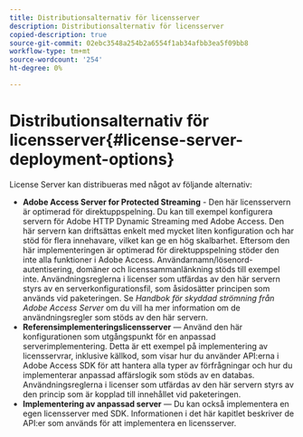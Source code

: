 ```yaml
---
title: Distributionsalternativ för licensserver
description: Distributionsalternativ för licensserver
copied-description: true
source-git-commit: 02ebc3548a254b2a6554f1ab34afbb3ea5f09bb8
workflow-type: tm+mt
source-wordcount: '254'
ht-degree: 0%

---
```


# Distributionsalternativ för licensserver{#license-server-deployment-options}

License Server kan distribueras med något av följande alternativ:

* **Adobe Access Server for Protected Streaming** - Den här licensservern är optimerad för direktuppspelning. Du kan till exempel konfigurera servern för Adobe HTTP Dynamic Streaming med Adobe Access. Den här servern kan driftsättas enkelt med mycket liten konfiguration och har stöd för flera innehavare, vilket kan ge en hög skalbarhet. Eftersom den här implementeringen är optimerad för direktuppspelning stöder den inte alla funktioner i Adobe Access. Användarnamn/lösenord-autentisering, domäner och licenssammanlänkning stöds till exempel inte. Användningsreglerna i licenser som utfärdas av den här servern styrs av en serverkonfigurationsfil, som åsidosätter principen som används vid paketeringen. Se *Handbok för skyddad strömning från Adobe Access Server* om du vill ha mer information om de användningsregler som stöds av den här servern.
* **Referensimplementeringslicensserver** — Använd den här konfigurationen som utgångspunkt för en anpassad serverimplementering. Detta är ett exempel på implementering av licensservrar, inklusive källkod, som visar hur du använder API:erna i Adobe Access SDK för att hantera alla typer av förfrågningar och hur du implementerar anpassad affärslogik som stöds av en databas. Användningsreglerna i licenser som utfärdas av den här servern styrs av den princip som är kopplad till innehållet vid paketeringen.
* **Implementering av anpassad server** — Du kan också implementera en egen licensserver med SDK. Informationen i det här kapitlet beskriver de API:er som används för att implementera en licensserver.
